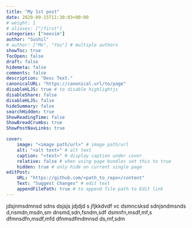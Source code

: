 ```yaml
---
title: "My 1st post"
date: 2020-09-15T11:30:03+00:00
# weight: 1
# aliases: ["/first"]
categories: ["neovim"]
author: "Sushil"
# author: ["Me", "You"] # multiple authors
showToc: true
TocOpen: false
draft: false
hidemeta: false
comments: false
description: "Desc Text."
canonicalURL: "https://canonical.url/to/page"
disableHLJS: true # to disable highlightjs
disableShare: false
disableHLJS: false
hideSummary: false
searchHidden: true
ShowReadingTime: false
ShowBreadCrumbs: true
ShowPostNavLinks: true

cover:
    image: "<image path/url>" # image path/url
    alt: "<alt text>" # alt text
    caption: "<text>" # display caption under cover
    relative: false # when using page bundles set this to true
    hidden: true # only hide on current single page
editPost:
    URL: "https://github.com/<path_to_repo>/content"
    Text: "Suggest Changes" # edit text
    appendFilePath: true # to append file path to Edit link
---
```

jdsjnmsdmnsd sdns dsjsjs jdjdjd s
jfjkkdvdf vc dsmncsksd
sdnjsndmsnds
d,nsmdn,msdn,sm
dnsmd,sdn,fsndm,sdf
dsmnfn,msdf,mf,s
dfmnsdfn,msdf,mfd
dfnmsdfmdmnsd
ds,mf,sdm
